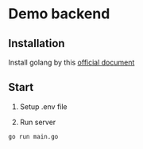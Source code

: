 # Demo backend

## Installation

Install golang by this [official document](https://go.dev/doc/install)

## Start

1. Setup .env file

2. Run server

```bash
go run main.go
```
